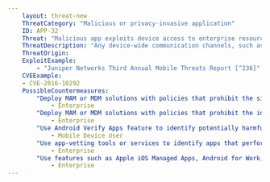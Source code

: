 ```yaml
---
    layout: threat-new
    ThreatCategory: "Malicious or privacy-invasive application"
    ID: APP-32
    Threat: "Malicious app exploits device access to enterprise resources"
    ThreatDescription: "Any device-wide communication channels, such as an encrypted enterprise Wi-Fi connection, may be accessible to all apps running on the device. This may allow an attacker to bypass some network defense mechanisms, such as network access control or firewalls, thereby facilitating attacks against enterprise resources from within the enterprise network."
    ThreatOrigin:
    ExploitExample:
        - "Juniper Networks Third Annual Mobile Threats Report [^236]"
    CVEExample:
    - CVE-2016-10292
    PossibleCountermeasures:
        "Deploy MAM or MDM solutions with policies that prohibit the side-loading of apps, which may bypass security checks on the app.":
            - Enterprise
        "Deploy MAM or MDM solutions with policies that prohibit the installation of apps from 3rd party (unofficial) app stores.":
            - Enterprise
        "Use Android Verify Apps feature to identify potentially harmful.":
            - Mobile Device User
        "Use app-vetting tools or services to identify apps that perform host discovery or attempt to access hosts with internal (e.g. inside a private LAN) domains or IP addresses.":
            - Enterprise
        "Use features such as Apple iOS Managed Apps, Android for Work, or Samsung KNOX Workspace that provide some level of separation between personal apps and enterprise apps to mitigate the impact of malicious behaviors, including use of per-app/per-user VPN features, so that only enterprise-approved apps can traverse the VPN and access enterprise resources.":
            - Enterprise
---
```

